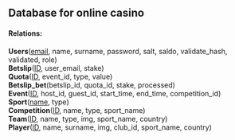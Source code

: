 ## Database for online casino

#### Relations:
**Users**(<ins>email</ins>, name, surname, password, salt, saldo, validate_hash, validated, role)<br/>
**Betslip**(<ins>ID</ins>, user_email, stake)<br/>
**Quota**(<ins>ID</ins>, event_id, type, value)<br/>
**Betslip_bet**(betslip_id, quota_id, stake, processed)<br/>
**Event**(<ins>ID</ins>, host_id, guest_id, start_time, end_time, competition_id)<br/>
**Sport**(<ins>name</ins>, type)<br/>
**Competition**(<ins>ID</ins>, name, type, sport_name)<br/>
**Team**(<ins>ID</ins>, name, type, img, sport_name, country)<br/>
**Player**(<ins>ID</ins>, name, surname, img, club_id, sport_name, country)<br/>
